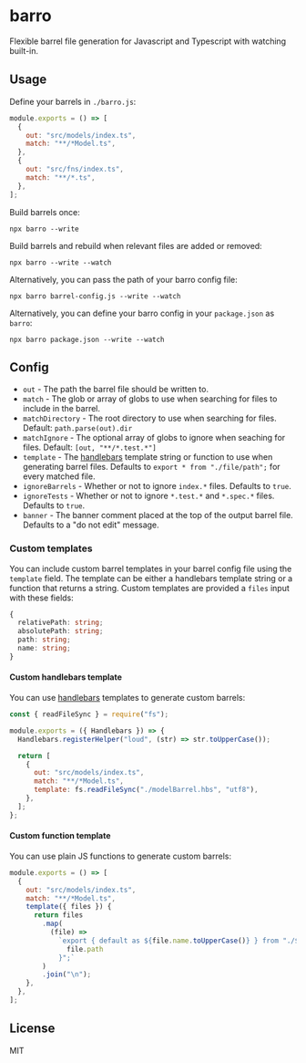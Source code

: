 # barro

Flexible barrel file generation for Javascript and Typescript with watching built-in.

## Usage

Define your barrels in `./barro.js`:

```js
module.exports = () => [
  {
    out: "src/models/index.ts",
    match: "**/*Model.ts",
  },
  {
    out: "src/fns/index.ts",
    match: "**/*.ts",
  },
];
```

Build barrels once:

```
npx barro --write
```

Build barrels and rebuild when relevant files are added or removed:

```
npx barro --write --watch
```

Alternatively, you can pass the path of your barro config file:

```
npx barro barrel-config.js --write --watch
```

Alternatively, you can define your barro config in your `package.json` as `barro`:

```
npx barro package.json --write --watch
```

## Config

- `out` - The path the barrel file should be written to.
- `match` - The glob or array of globs to use when searching for files to include in the barrel.
- `matchDirectory` - The root directory to use when searching for files. Default: `path.parse(out).dir`
- `matchIgnore` - The optional array of globs to ignore when seaching for files. Default: `[out, "**/*.test.*"]`
- `template` - The [handlebars](https://www.npmjs.com/package/handlebars) template string or function to use when generating barrel files. Defaults to `export * from "./file/path";` for every matched file.
- `ignoreBarrels` - Whether or not to ignore `index.*` files. Defaults to `true`.
- `ignoreTests` - Whether or not to ignore `*.test.*` and `*.spec.*` files. Defaults to `true`.
- `banner` - The banner comment placed at the top of the output barrel file. Defaults to a "do not edit" message.

### Custom templates

You can include custom barrel templates in your barrel config file using the `template` field. The template can be either a handlebars template string or a function that returns a string. Custom templates are provided a `files` input with these fields:

```ts
{
  relativePath: string;
  absolutePath: string;
  path: string;
  name: string;
}
```

#### Custom handlebars template

You can use [handlebars](https://www.npmjs.com/package/handlebars) templates to generate custom barrels:

```js
const { readFileSync } = require("fs");

module.exports = ({ Handlebars }) => {
  Handlebars.registerHelper("loud", (str) => str.toUpperCase());

  return [
    {
      out: "src/models/index.ts",
      match: "**/*Model.ts",
      template: fs.readFileSync("./modelBarrel.hbs", "utf8"),
    },
  ];
};
```

#### Custom function template

You can use plain JS functions to generate custom barrels:

```js
module.exports = () => [
  {
    out: "src/models/index.ts",
    match: "**/*Model.ts",
    template({ files }) {
      return files
        .map(
          (file) =>
            `export { default as ${file.name.toUpperCase()} } from "./${
              file.path
            }";`
        )
        .join("\n");
    },
  },
];
```

## License

MIT

